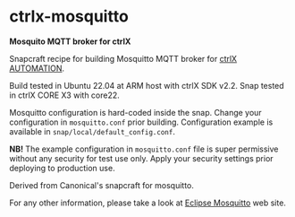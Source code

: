 # ctrlx-mosquitto
**Mosquito MQTT broker for ctrlX**

Snapcraft recipe for building Mosquitto MQTT broker for [ctrlX AUTOMATION](https://apps.boschrexroth.com/microsites/ctrlx-automation/en/).

Build tested in Ubuntu 22.04 at ARM host with ctrlX SDK v2.2. Snap tested in ctrlX CORE X3 with core22.

Mosquitto configuration is hard-coded inside the snap. Change your configuration in `mosquitto.conf` prior building. Configuration example is available in `snap/local/default_config.conf`.

**NB!** The example configuration in `mosquitto.conf` file is super permissive without any security for test use only. Apply your security settings prior deploying to production use.

Derived from Canonical's snapcraft for mosquitto.

For any other information, please take a look at [Eclipse Mosquitto](https://mosquitto.org/) web site.
